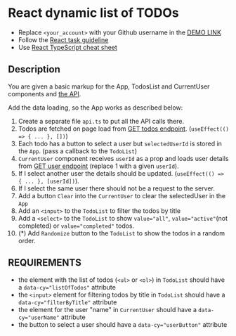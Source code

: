 # React dynamic list of TODOs
- Replace `<your_account>` with your Github username in the
  [DEMO LINK](https://DariaVeretyakgit.github.io/react_dynamic-list-of-todos/)
- Follow the [React task guideline](https://github.com/mate-academy/react_task-guideline#react-tasks-guideline)
- Use [React TypeScript cheat sheet](https://mate-academy.github.io/fe-program/js/extra/react-typescript)

## Description
You are given a basic markup for the App, TodosList and CurrentUser components and [the API](https://mate-academy.github.io/fe-students-api/).

Add the data loading, so the App works as described below:

1. Create a separate file `api.ts` to put all the API calls there.
1. Todos are fetched on page load from [GET todos endpoint](https://mate.academy/students-api/todos). (`useEffect(() => { ... }, [])`)
1. Each todo has a button to select a user but `selectedUserId` is stored in the `App`. (pass a callback to the `TodoList`)
1. `CurrentUser` component receives `userId` as a prop and loads user details from [GET user endpoint](https://mate.academy/students-api/users/1) (replace 1 with a given `userId`).
1. If I select another user the details should be updated. (`useEffect(() => { ... }, [userId])`).
1. If I select the same user there should not be a request to the server.
1. Add a button `Clear` into the `CurrentUser` to clear the selectedUser in the `App`
1. Add an `<input>` to the `TodoList` to filter the todos by title
1. Add a `<select>` to the `TodoList` to show `value="all"`, `value="active"`(not completed) or `value="completed"` todos.
1. (*) Add `Randomize` button to the `TodoList` to show the todos in a random order.

## REQUIREMENTS

- the element with the list of todos (`<ul>` or `<ol>`) in `TodoList` should have a `data-cy="listOfTodos"` attribute
- the `<input>` element for filtering todos by title in `TodoList` should have a `data-cy="filterByTitle"` attribute
- the element for the user "name" in `CurrentUser` should have a `data-cy="userName"` attribute
- the button to select a user should have a `data-cy="userButton"` attribute
